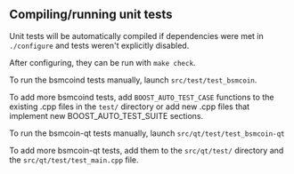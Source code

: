 Compiling/running unit tests
------------------------------------

Unit tests will be automatically compiled if dependencies were met in `./configure`
and tests weren't explicitly disabled.

After configuring, they can be run with `make check`.

To run the bsmcoind tests manually, launch `src/test/test_bsmcoin`.

To add more bsmcoind tests, add `BOOST_AUTO_TEST_CASE` functions to the existing
.cpp files in the `test/` directory or add new .cpp files that
implement new BOOST_AUTO_TEST_SUITE sections.

To run the bsmcoin-qt tests manually, launch `src/qt/test/test_bsmcoin-qt`

To add more bsmcoin-qt tests, add them to the `src/qt/test/` directory and
the `src/qt/test/test_main.cpp` file.
